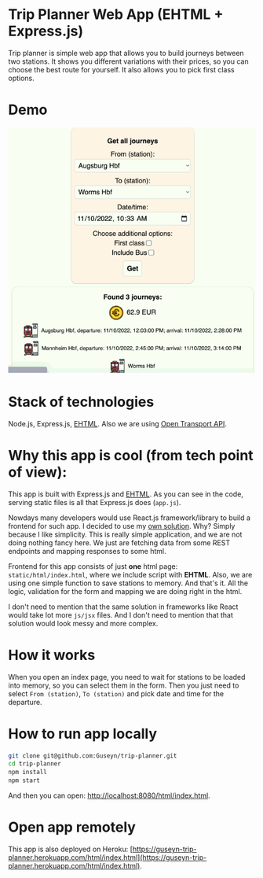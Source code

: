 # Trip Planner Web App (EHTML + Express.js)

Trip planner is simple web app that allows you to build journeys between two stations. It shows you different variations with their prices, so you can choose the best route for yourself. It also allows you to pick first class options.

# Demo

<img src="https://raw.githubusercontent.com/Guseyn/trip-planner/master/demo.gif?sanitize=true">

# Stack of technologies

Node.js, Express.js, [EHTML](https://github.com/Guseyn/EHTML). Also we are using [Open Transport API](https://v5.db.transport.rest/api.html).

# Why this app is cool (from tech point of view):

This app is built with Express.js and [EHTML](https://github.com/Guseyn/EHTML). As you can see in the code, serving static files is all that Express.js does (`app.js`). 

Nowdays many developers would use React.js framework/library to build a frontend for such app. I decided to use my [own solution]((https://github.com/Guseyn/EHTML)). Why? Simply because I like simplicity. This is really simple application, and we are not doing nothing fancy here. We just are fetching data from some REST endpoints and mapping responses to some html.

Frontend for this app consists of just **one** html page: `static/html/index.html`, where we include script with **EHTML**. Also, we are using one simple function to save stations to memory. And that's it. All the logic, validation for the form and mapping we are doing right in the html.

I don't need to mention that the same solution in frameworks like React would take lot more `js/jsx` files. And I don't need to mention that that solution would look messy and more complex.

# How it works

When you open an index page, you need to wait for stations to be loaded into memory, so you can select them in the form. Then you just need to select `From (station)`, `To (station)` and pick date and time for the departure.

# How to run app locally

```bash
git clone git@github.com:Guseyn/trip-planner.git
cd trip-planner
npm install
npm start
```

And then you can open: [http://localhost:8080/html/index.html](http://localhost:8080/html/index.html).

# Open app remotely

This app is also deployed on Heroku: [https://guseyn-trip-planner.herokuapp.com/html/index.html](https://guseyn-trip-planner.herokuapp.com/html/index.html).

